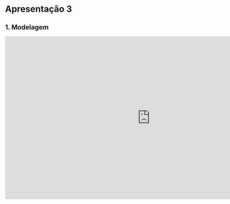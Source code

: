 # Apresentação 3

## 1. Modelagem

<iframe width="942" height="530" src="https://www.youtube.com/embed/5JbMzP0a8s8" title="Apresentação 3 | Modelagem | Requisitos de Software UnB" frameborder="0" allow="accelerometer; autoplay; clipboard-write; encrypted-media; gyroscope; picture-in-picture" allowfullscreen></iframe>